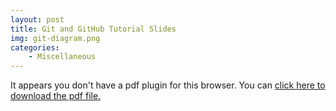 ```yaml
---
layout: post
title: Git and GitHub Tutorial Slides
img: git-diagram.png
categories:
    - Miscellaneous
---
```


<object data="/assets/docs/tsmith_github_primer.pdf#toolbar=1&scrollbar=1&navpanes=0"
    type="application/pdf" width="100%" height="100%">
  <p> It appears you don't have a pdf plugin for this browser.
  You can <a href="/assets/docs/tsmith_github_primer.pdf"> click here to
  download the pdf file.</a></p>
</object>
